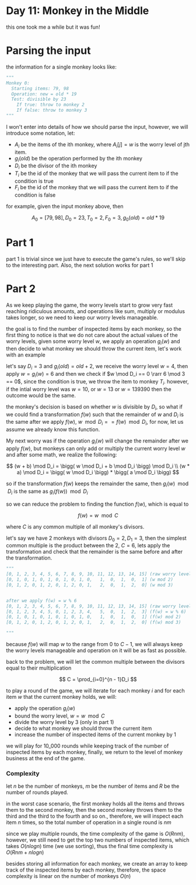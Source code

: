 # Day 11: Monkey in the Middle

this one took me a while but it was fun!

# Parsing the input

the information for a single monkey looks like:

```python
"""
Monkey 0:
  Starting items: 79, 98
  Operation: new = old * 19
  Test: divisible by 23
    If true: throw to monkey 2
    If false: throw to monkey 3
"""
```

I won't enter into details of how we should parse the input, however, we will introduce some notation, let: 

- $A_i$ be the items of the ith monkey, where $A_i[j]=w$ is the worry level of jth item.  
- $g_i(old)$ be the operation performed by the ith monkey
- $D_i$ be the divisor of the ith monkey
- $T_i$ be the id of the monkey that we will pass the current item to if the condition is true
- $F_i$ be the id of the monkey that we will pass the current item to if the condition is false

for example, given the input monkey above, then

$$
A_0=[79, 98], D_0 = 23, T_0 = 2, F_0 = 3, g_0(old) = old * 19
$$


# Part 1
part 1 is trivial since we just have to execute the game's rules, so we'll skip to the interesting part. Also, the next solution works for part 1


# Part 2
As we keep playing the game, the worry levels start to grow very fast reaching ridiculous amounts, and operations like sum, multiply or modulus takes longer, so we need to keep our worry levels manageable.

the goal is to find the number of inspected items by each monkey, so the first thing to notice is that we do not care about the actual values of the worry levels, given some worry level $w$, we apply an operation $g_i(w)$ and then decide to what monkey we should throw the current item, let's work with an example

let's say $D_i=3$ and $g_i(old) = old + 2$, we receive the worry level $w=4$, then apply $w=g_i(w)=6$ and then we check if $w \mod D_i == 0 \rarr 6 \mod 3 == 0$, since the condition is true, we throw the item to monkey $T_i$. however, if the intial worry level was $w=10$, or $w=13$ or $w=139390$ then the outcome would be the same.

the monkey's decision is based on whether $w$ is divisible by $D_i$, so what if we could find a transformation $f(w)$ such that the remainder of $w$ and $D_i$ is the same after we apply $f(w)$, $w \mod D_i == f(w) \mod D_i$, for now, let us assume we already know this function. 

My next worry was if the operation $g_i(w)$ will change the remainder after we apply $f(w)$, but monkeys can only add or multiply the current worry level $w$ and after some math, we realize the following:

$$
(w + b) \mod D_i = \bigg( w \mod D_i + b \mod D_i  \bigg) \mod D_i \\
(w * a) \mod D_i =  \bigg( w \mod D_i \bigg) * \bigg( a \mod D_i  \bigg)
$$

so if the transformation $f(w)$ keeps the remainder the same, then $g_i(w) \mod D_i$ is the same as $g_i(f(w)) \mod D_i$

so we can reduce the problem to finding the function $f(w)$, which is equal to 

$$
f(w) = w \mod C
$$ 

where $C$ is any common multiple of all monkey's divisors.

let's say we have 2 monkeys with divisors $D_0=2, D_1=3$, then the simplest common multiple is the product between the 2, $C=6$, lets apply the transformation and check that the remainder is the same before and after the transformation.


```python
"""
[0, 1, 2, 3, 4, 5, 6, 7, 8, 9, 10, 11, 12, 13, 14, 15] (raw worry levels)
[0, 1, 0, 1, 0, 1, 0, 1, 0, 1, 0,   1,  0,  1,  0,  1] (w mod 2)
[0, 1, 2, 0, 1, 2, 0, 1, 2, 0, 1,   2,  0,  1,  2,  0] (w mod 3)


after we apply f(w) = w % 6
[0, 1, 2, 3, 4, 5, 6, 7, 8, 9, 10, 11, 12, 13, 14, 15] (raw worry levels)
[0, 1, 2, 3, 4, 5, 0, 1, 2, 3, 4,   5,  0,  1,  2,  3] (f(w) = w % 6)
[0, 1, 0, 1, 0, 1, 0, 1, 0, 1, 0,   1,  0,  1,  0,  1] (f(w) mod 2)
[0, 1, 2, 0, 1, 2, 0, 1, 2, 0, 1,   2,  0,  1,  2,  0] (f(w) mod 3)

"""
```

because $f(w)$ will map $w$ to the range from $0$ to $C - 1$, we will always keep the worry levels manageable and operation on it will be as fast as possible.

back to the problem, we will let the common multiple between the divisors equal to their multiplication

$$
C = \prod_{i=0}^{n - 1}D_i
$$

to play a round of the game, we will iterate for each monkey $i$ and for each item $w$ that the current monkey holds, we will:
- apply the operation $g_i(w)$
- bound the worry level, $w = w \mod C$
- divide the worry level by 3 (only in part 1)
- decide to what monkey we should throw the current item
- increase the number of inspected items of the current monkey by 1


we will play for 10_000 rounds while keeping track of the number of inspected items by each monkey, finally, we return to the level of monkey business at the end of the game.



### Complexity
let $n$ be the number of monkeys, $m$ be the number of items and $R$ be the number of rounds played.


in the worst case scenario, the first monkey holds all the items and throws them to the second monkey, then the second monkey throws them to the third and the third to the fourth and so on., therefore, we will inspect each item $n$ times, so the total number of operation in a single round is $nm$

since we play multiple rounds, the time complexity of the game is $O(Rnm)$, however, we still need to get the top two numbers of inspected items, which takes $O(nlogn)$ time (we use sorting), thus the final time complexity is $O(Rnm + nlogn)$


besides storing all information for each monkey, we create an array to keep track of the inspected items by each monkey, therefore, the space complexity is linear on the number of monkeys $O(n)$
